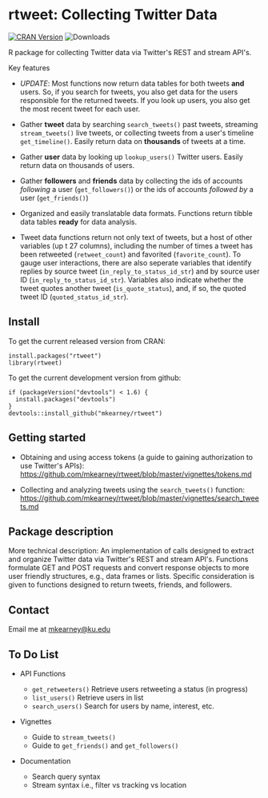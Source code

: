 # rtweet: Collecting Twitter Data

[![CRAN Version](http://www.r-pkg.org/badges/version/rtweet)](http://cran.r-project.org/package=rtweet)
![Downloads](http://cranlogs.r-pkg.org/badges/rtweet)

R package for collecting Twitter data via Twitter's REST and stream API's.

Key features

- *UPDATE*: Most functions now return data tables for both tweets
**and** users. So, if you search for tweets, you also get data
for the users responsible for the returned tweets. If you look up
users, you also get the most recent tweet for each user.

- Gather **tweet** data by searching `search_tweets()` past tweets, 
streaming `stream_tweets()` live tweets, or collecting tweets from 
a user's timeline `get_timeline()`. Easily return data on 
**thousands** of tweets at a time.

- Gather **user** data by looking up `lookup_users()` Twitter users.
Easily return data on thousands of users.

- Gather **followers** and **friends** data by collecting the ids of 
accounts *following* a user (`get_followers()`) or the ids of 
accounts *followed by* a user (`get_friends()`)

- Organized and easily translatable data formats. Functions return
tibble data tables **ready** for data analysis.

- Tweet data functions return not only text of tweets, but a host of 
other variables (up t 27 columns), including the number of times 
a tweet has been retweeted (`retweet_count`) and 
favorited (`favorite_count`). To gauge user interactions, there are 
also seperate variables that identify replies by source tweet 
(`in_reply_to_status_id_str`) and by source user ID 
(`in_reply_to_status_id_str`). Variables also indicate whether the 
tweet quotes another tweet (`is_quote_status`), and, if so, the 
quoted tweet ID (`quoted_status_id_str`).

## Install
To get the current released version from CRAN:
```{r}
install.packages("rtweet")
library(rtweet)
```

To get the current development version from github:
```{r}
if (packageVersion("devtools") < 1.6) {
  install.packages("devtools")
}
devtools::install_github("mkearney/rtweet")
```

## Getting started

- Obtaining and using access tokens (a guide to gaining 
authorization to use Twitter's APIs): https://github.com/mkearney/rtweet/blob/master/vignettes/tokens.md

- Collecting and analyzing tweets using the `search_tweets()` function: https://github.com/mkearney/rtweet/blob/master/vignettes/search_tweets.md

## Package description

More technical description: An implementation of calls designed to extract
and organize Twitter data via Twitter's REST and stream
API's. Functions formulate GET and POST requests and
convert response objects to more user friendly structures,
e.g., data frames or lists. Specific consideration is
given to functions designed to return tweets, friends,
and followers.

## Contact
Email me at mkearney@ku.edu


## To Do List

- API Functions
  - `get_retweeters()` Retrieve users retweeting a status (in progress)
  - `list_users()` Retrieve users in list
  - `search_users()` Search for users by name, interest, etc.
 
- Vignettes
  - Guide to `stream_tweets()`
  - Guide to `get_friends()` and `get_followers()`

- Documentation
  - Search query syntax
  - Stream syntax i.e., filter vs tracking vs location
